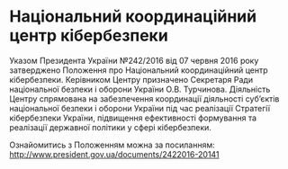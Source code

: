 <h1>Національний координаційний центр кібербезпеки</h1>

Указом Президента України №242/2016 від 07 червня 2016 року затверджено Положення про Національний координаційний центр кібербезпеки. Керівником Центру призначено Секретаря Ради національної безпеки і оборони України О.В. Турчинова. Діяльність Центру спрямована на забезпечення координації діяльності суб’єктів національної безпеки і оборони України під час реалізації Стратегії кібербезпеки України, підвищення ефективності формування та реалізації державної політики у сфері кібербезпеки.

Ознайомитись з Положенням можна за посиланням: http://www.president.gov.ua/documents/2422016-20141
